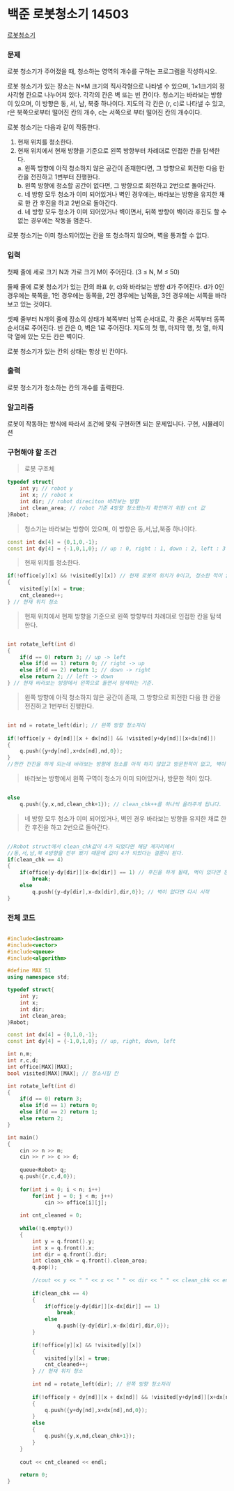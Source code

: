 # 백준 로봇청소기 14503

[로봇청소기](https://www.acmicpc.net/problem/14503)

### 문제
로봇 청소기가 주어졌을 때, 청소하는 영역의 개수를 구하는 프로그램을 작성하시오.

로봇 청소기가 있는 장소는 N×M 크기의 직사각형으로 나타낼 수 있으며, 1×1크기의 정사각형 칸으로 나누어져 있다. 각각의 칸은 벽 또는 빈 칸이다. 청소기는 바라보는 방향이 있으며, 이 방향은 동, 서, 남, 북중 하나이다. 지도의 각 칸은 (r, c)로 나타낼 수 있고, r은 북쪽으로부터 떨어진 칸의 개수, c는 서쪽으로 부터 떨어진 칸의 개수이다.

로봇 청소기는 다음과 같이 작동한다.

1) 현재 위치를 청소한다.
2) 현재 위치에서 현재 방향을 기준으로 왼쪽 방향부터 차례대로 인접한 칸을 탐색한다.   
    a. 왼쪽 방향에 아직 청소하지 않은 공간이 존재한다면, 그 방향으로 회전한 다음 한 칸을 전진하고 1번부터 진행한다.   
    b. 왼쪽 방향에 청소할 공간이 없다면, 그 방향으로 회전하고 2번으로 돌아간다.   
    c. 네 방향 모두 청소가 이미 되어있거나 벽인 경우에는, 바라보는 방향을 유지한 채로 한 칸 후진을 하고 2번으로 돌아간다.   
    d. 네 방향 모두 청소가 이미 되어있거나 벽이면서, 뒤쪽 방향이 벽이라 후진도 할 수 없는 경우에는 작동을 멈춘다.   

로봇 청소기는 이미 청소되어있는 칸을 또 청소하지 않으며, 벽을 통과할 수 없다.

### 입력
첫째 줄에 세로 크기 N과 가로 크기 M이 주어진다. (3 ≤ N, M ≤ 50)

둘째 줄에 로봇 청소기가 있는 칸의 좌표 (r, c)와 바라보는 방향 d가 주어진다. d가 0인 경우에는 북쪽을, 1인 경우에는 동쪽을, 2인 경우에는 남쪽을, 3인 경우에는 서쪽을 바라보고 있는 것이다.

셋째 줄부터 N개의 줄에 장소의 상태가 북쪽부터 남쪽 순서대로, 각 줄은 서쪽부터 동쪽 순서대로 주어진다. 빈 칸은 0, 벽은 1로 주어진다. 지도의 첫 행, 마지막 행, 첫 열, 마지막 열에 있는 모든 칸은 벽이다.

로봇 청소기가 있는 칸의 상태는 항상 빈 칸이다.

### 출력

로봇 청소기가 청소하는 칸의 개수를 출력한다.

### 알고리즘

로봇이 작동하는 방식에 따라서 조건에 맞춰 구현하면 되는 문제입니다.
구현, 시뮬레이션

### 구현해야 할 조건

> 로봇 구조체

```c++
typedef struct{
	int y; // robot y
	int x; // robot x
	int dir; // robot direciton 바라보는 방향
	int clean_area; // robot 기준 4방향 청소됐는지 확인하기 위한 cnt 값
}Robot;

```

> 청소기는 바라보는 방향이 있으며, 이 방향은 동,서,남,북중 하나이다.

```c++
const int dx[4] = {0,1,0,-1};
const int dy[4] = {-1,0,1,0}; // up : 0, right : 1, down : 2, left : 3
```

> 현재 위치를 청소한다.

```c++
if(!office[y][x] && !visited[y][x]) // 현재 로봇의 위치가 0이고, 청소한 적이 없다면
{
	visited[y][x] = true;
	cnt_cleaned++;
} // 현재 위치 청소 
```

> 현재 위치에서 현재 방향을 기준으로 왼쪽 방향부터 차례대로 인접한 칸을 탐색한다.

```c++

int rotate_left(int d)
{
	if(d == 0) return 3; // up -> left
	else if(d == 1) return 0; // right -> up
	else if(d == 2) return 1; // down -> right
	else return 2; // left -> down
} // 현재 바라보는 방향에서 왼쪽으로 돌면서 탐색하는 기준.

```

> 왼쪽 방향에 아직 청소하지 않은 공간이 존재, 그 방향으로 회전한 다음 한 칸을 전진하고 1번부터 진행한다.

```c++

int nd = rotate_left(dir); // 왼쪽 방향 청소자리 
		
if(!office[y + dy[nd]][x + dx[nd]] && !visited[y+dy[nd]][x+dx[nd]]) 
{
	q.push({y+dy[nd],x+dx[nd],nd,0});
}
//한칸 전진을 하게 되는데 바라보는 방향에 청소를 아직 하지 않았고 방문한적이 없고, 벽이 아니라면
```
> 바라보는 방향에서 왼쪽 구역이 청소가 이미 되어있거나, 방문한 적이 있다.

```c++

else
	q.push({y,x,nd,clean_chk+1}); // clean_chk++를 하나씩 올려주게 됩니다.


```

> 네 방향 모두 청소가 이미 되어있거나, 벽인 경우 바라보는 방향을 유지한 채로 한 칸 후진을 하고 2번으로 돌아간다.

```c++

//Robot struct에서 clean_chk값이 4가 되었다면 해당 제자리에서 
//동,서,남,북 4방향을 전부 봤기 때문에 값이 4가 되었다는 결론이 된다.
if(clean_chk == 4)
{
	if(office[y-dy[dir]][x-dx[dir]] == 1) // 후진을 하게 될때, 벽이 있다면 청소는 종료
		break;
	else
		q.push({y-dy[dir],x-dx[dir],dir,0}); // 벽이 없다면 다시 시작
}


```


### 전체 코드


```c++

#include<iostream>
#include<vector>
#include<queue>
#include<algorithm>

#define MAX 51
using namespace std;

typedef struct{
	int y;
	int x;
	int dir;
	int clean_area;
}Robot;

const int dx[4] = {0,1,0,-1};
const int dy[4] = {-1,0,1,0}; // up, right, down, left

int n,m;
int r,c,d;
int office[MAX][MAX];
bool visited[MAX][MAX]; // 청소시킬 칸 

int rotate_left(int d)
{
	if(d == 0) return 3;
	else if(d == 1) return 0;
	else if(d == 2) return 1;
	else return 2;
}

int main()
{
	cin >> n >> m;
	cin >> r >> c >> d;
	
	queue<Robot> q;
	q.push({r,c,d,0});
	
	for(int i = 0; i < n; i++)
		for(int j = 0; j < m; j++)
			cin >> office[i][j];
	
	int cnt_cleaned = 0;
	
	while(!q.empty())
	{
		int y = q.front().y;
		int x = q.front().x;
		int dir = q.front().dir;
		int clean_chk = q.front().clean_area;
		q.pop();
		
		//cout << y << " " << x << " " << dir << " " << clean_chk << endl;
		
		if(clean_chk == 4)
		{
			if(office[y-dy[dir]][x-dx[dir]] == 1)
				break;
			else
				q.push({y-dy[dir],x-dx[dir],dir,0});
		}
		
		if(!office[y][x] && !visited[y][x])
		{
			visited[y][x] = true;
			cnt_cleaned++;
		} // 현재 위치 청소 
		
		int nd = rotate_left(dir); // 왼쪽 방향 청소자리 
		
		if(!office[y + dy[nd]][x + dx[nd]] && !visited[y+dy[nd]][x+dx[nd]])
		{
			q.push({y+dy[nd],x+dx[nd],nd,0});
		}
		else
		{
			q.push({y,x,nd,clean_chk+1});
		}
	}
	
	cout << cnt_cleaned << endl;
	
	return 0;
}

```
